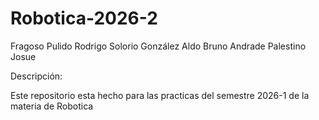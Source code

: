 # Robotica-2026-2


Fragoso Pulido Rodrigo
Solorio González Aldo Bruno
Andrade Palestino Josue

Descripción:

Este repositorio esta hecho para las practicas del semestre 2026-1 de la materia de Robotica 
